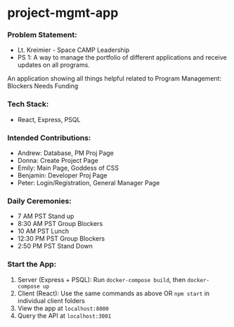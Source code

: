 # project-mgmt-app

### Problem Statement:

- Lt. Kreimier - Space CAMP Leadership
- PS 1: A way to manage the portfolio of different applications and receive updates on all programs.

An application showing all things helpful related to Program Management:
Blockers
Needs
Funding

### Tech Stack:

- React, Express, PSQL

### Intended Contributions:

- Andrew: Database, PM Proj Page
- Donna: Create Project Page
- Emily: Main Page, Goddess of CSS
- Benjamin: Developer Proj Page
- Peter: Login/Registration, General Manager Page

### Daily Ceremonies:

- 7 AM PST Stand up
- 8:30 AM PST Group Blockers
- 10 AM PST Lunch
- 12:30 PM PST Group Blockers
- 2:50 PM PST Stand Down

### Start the App:

1. Server (Express + PSQL): Run `docker-compose build`, then `docker-compose up`
2. Client (React): Use the same commands as above OR `npm start` in individual client folders
3. View the app at `localhost:8000`
4. Query the API at `localhost:3001`
